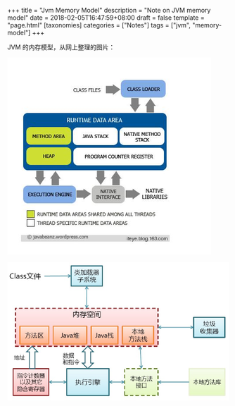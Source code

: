 +++
title = "Jvm Memory Model"
description = "Note on JVM memory model"
date = 2018-02-05T16:47:59+08:00
draft = false
template = "page.html"
[taxonomies]
categories =  ["Notes"]
tags = ["jvm", "memory-model"]
+++

JVM 的内存模型，从网上整理的图片：

![jvm memory model 1](jvm_model_en.jpg)

![jvm memory model 2](jvm_model_zh.gif)
